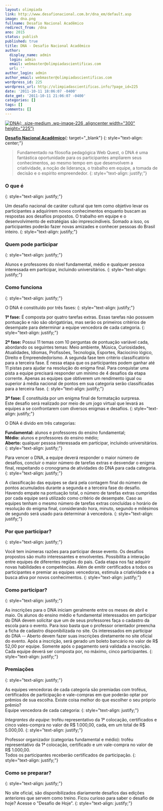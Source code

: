 ```yaml
---
layout: olimpiada 
link: http://www.desafionacional.com.br/dna_em/default.asp
image: dna.png 
fullname: Desafio Nacional Acadêmico 
redirect_from: /dna 
ano: 2015
status: publish
published: true
title: DNA - Desafio Nacional Acadêmico
author:
  display_name: admin
  login: admin
  email: webmaster@olimpiadascientificas.com
  url: ''
author_login: admin
author_email: webmaster@olimpiadascientificas.com
wordpress_id: 225
wordpress_url: http://olimpiadascientificas.info/?page_id=225
date: '2011-10-11 18:06:07 -0400'
date_gmt: '2011-10-11 21:06:07 -0400'
categories: []
tags: []
comments: []
---
```



[![](http://olimpiadascientificas.com/wp-content/uploads/2011/10/DNA-300x225.jpg "DNA"){: .size-medium .wp-image-226 .aligncenter width="300" height="225"}][1]

[**Desafio Nacional Acadêmico**][2]{: target="_blank"}
{: style="text-align: center;"}

  
 

> Fundamentado na filosofia pedagógica Web Quest, o DNA é uma fantástica oportunidade para os participantes ampliarem seus conhecimentos, ao mesmo tempo em que desenvolvem a criatividade, a noção de liderança, o trabalho
> em equipe, a tomada de decisão e o espírito empreendedor.
> {: style="text-align: justify;"}

  
 

### **O que é**
{: style="text-align: justify;"}



Um desafio nacional de caráter cultural que tem como objetivo levar os participantes a adquirirem novos conhecimentos enquanto buscam as respostas aos desafios propostos. O trabalho em equipe e o desenvolvimento de
estratégias são imprescindíveis. Somado a isso, os participantes poderão fazer novas amizades e conhecer pessoas do Brasil inteiro.
{: style="text-align: justify;"}



### **Quem pode participar**
{: style="text-align: justify;"}



Alunos e professores do nível fundamental, médio e qualquer pessoa interessada em participar, incluindo universitários.
{: style="text-align: justify;"}



### Como funciona
{: style="text-align: justify;"}



O DNA é constituído por três fases:
{: style="text-align: justify;"}



**1ª fase:** É composta por quatro tarefas extras. Essas tarefas não possuem pontuação e não são obrigatórias, mas serão os primeiros critérios de desempate para determinar a equipe vencedora de cada categoria.
{: style="text-align: justify;"}



**2ª fase:** Possui 11 temas com 10 perguntas de pontuação variável cada, abordando os seguintes temas: Meio ambiente, Música, Curiosidades, Atualidades, Idiomas, Profissões, Tecnologia, Esportes, Raciocínio lógico,
Direito e Empreendedorismo. A segunda fase tem critério classificatório para a terceira fase. É nessa etapa que os participantes podem ganhar até 11 pistas para ajudar na resolução do enigma final. Para conquistar uma
pista a equipe precisará responder um mínimo de 4 desafios da etapa corrente. Apenas as equipes que obtiverem um rendimento igual ou superior á média nacional de pontos em sua categoria serão classificadas para a
terceira fase.
{: style="text-align: justify;"}



**3ª fase:** É constituída por um enigma final de formatação surpresa.  
 Este desafio será realizado por meio de um jogo virtual que levará as equipes a se confrontarem com diversos enigmas e desafios.
{: style="text-align: justify;"}

  
O DNA é divido em três categorias:

**Fundamental:** alunos e professores do ensino fundamental;  
 **Médio:** alunos e professores do ensino médio;  
 **Aberto:** qualquer pessoa interessada em participar, incluindo universitários.
{: style="text-align: justify;"}



Para vencer o DNA, a equipe deverá responder o maior número de desafios, concluir o maior número de tarefas extras e desvendar o enigma final, respeitando o cronograma de atividades do DNA para cada categoria.
{: style="text-align: justify;"}



A classificação das equipes se dará pela contagem final do número de pontos acumulados durante a segunda e a terceira fase do desafio. Havendo empate na pontuação total, o número de tarefas extras cumpridas por cada
equipe será utilizado como critério de desempate. Caso as equipes tenham o mesmo número de tarefas extras concluídas o horário de resolução do enigma final, considerando hora, minuto, segundo e milésimos de segundo será
usado para determinar à vencedora.
{: style="text-align: justify;"}



### Por que participar?
{: style="text-align: justify;"}



Você tem inúmeras razões para participar desse evento. Os desafios propostos são muito interessantes e envolventes. Possibilita a interação entre equipes de diferentes regiões do país. Cada etapa nos faz adquirir novas
habilidades e competências. Além de emitir certificados a todos os participantes e premiar as equipes vencedoras, estimula a criatividade e a busca ativa por novos conhecimentos.
{: style="text-align: justify;"}



### Como participar?
{: style="text-align: justify;"}



As inscrições para o DNA iniciam geralmente entre os meses de abril e maio. Os alunos do ensino médio e fundamental interessados em participar do DNA devem solicitar que um de seus professores faça o cadastro da escola
para o evento. Para isso basta que o professor orientador preencha a ficha de cadastro disponibilizada no site. Os interessados em participar do DNA -- Aberto devem fazer suas inscrições diretamente no site oficial do
evento. Após a inscrição, será gerado um boleto bancário no valor de R$ 52,00 por equipe. Somente após o pagamento será validada a inscrição. Cada equipe deverá ser composta por, no máximo, cinco participantes.
{: style="text-align: justify;"}



### Premiações
{: style="text-align: justify;"}



As equipes vencedoras de cada categoria são premiadas com troféus, certificados de participação e vale-compras em que poderão optar por prêmios de sua escolha. Existe coisa melhor do que escolher o seu próprio prêmio?  
 Equipe vencedora de cada categoria:
{: style="text-align: justify;"}



*Integrantes da equipe:* troféu representativo da 1ª colocação, certificados e cinco vales-compra no valor de R$ 1.000,00, cada, em um total de R$ 5.000,00.
{: style="text-align: justify;"}



Professor organizador (categorias fundamental e médio): troféu representativo da 1ª colocação, certificado e um vale-compra no valor de R$ 1.000,00.  
 Todos os participantes receberão certificados de participação.
{: style="text-align: justify;"}



### Como se preparar?
{: style="text-align: justify;"}



No site oficial, são disponibilizados diariamente desafios das edições anteriores que servem como treino. Ficou curioso para saber o desafio de hoje? Acesse o \"Desafio de Hoje\".
{: style="text-align: justify;"}





[1]: http://olimpiadascientificas.com/wp-content/uploads/2011/10/DNA.jpg
[2]: http://www.desafionacional.com.br/dna_em/default.asp
